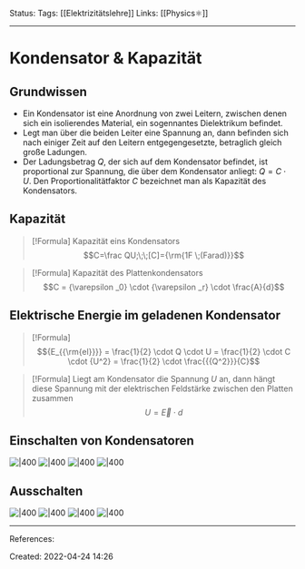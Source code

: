 Status:
Tags: [[Elektrizitätslehre]]
Links: [[Physics⚛]]
___
# Kondensator & Kapazität
## Grundwissen
- Ein Kondensator ist eine Anordnung von zwei Leitern, zwischen denen sich ein isolierendes Material, ein sogennantes Dielektrikum befindet.
- Legt man über die beiden Leiter eine Spannung an, dann befinden sich nach einiger Zeit auf den Leitern entgegengesetzte, betraglich gleich große Ladungen.
- Der Ladungsbetrag $Q$, der sich auf dem Kondensator befindet, ist proportional zur Spannung, die über dem Kondensator anliegt: $Q=C\cdot U$. Den Proportionalitätfaktor $C$ bezeichnet man als Kapazität des Kondensators.

## Kapazität
> [!Formula] Kapazität eins Kondensators
> $$C=\frac QU;\;\;[C]={\rm{1F \;(Farad)}}$$

> [!Formula] Kapazität des Plattenkondensators
> $$C = {\varepsilon _0} \cdot {\varepsilon _r} \cdot \frac{A}{d}$$

## Elektrische Energie im geladenen Kondensator
> [!Formula]
> $${E_{{\rm{el}}}} = \frac{1}{2} \cdot Q \cdot U = \frac{1}{2} \cdot C \cdot {U^2} = \frac{1}{2} \cdot \frac{{{Q^2}}}{C}$$

> [!Formula]
> Liegt am Kondensator die Spannung $U$ an, dann hängt diese Spannung mit der elektrischen Feldstärke zwischen den Platten zusammen
> $$U=\vec E\cdot d$$

## Einschalten von Kondensatoren
![|400](https://www.leifiphysik.de/sites/default/files/medien/Auf_und_Entladen_von_Kondensatoren_Aufladen_Q.svg)
![|400](https://www.leifiphysik.de/sites/default/files/medien/Auf_und_Entladen_von_Kondensatoren_Aufladen_I.svg)
![|400](https://www.leifiphysik.de/sites/default/files/medien/Auf_und_Entladen_von_Kondensatoren_Aufladen_UR.svg)
![|400](https://www.leifiphysik.de/sites/default/files/medien/Auf_und_Entladen_von_Kondensatoren_Aufladen_UC.svg)
## Ausschalten
![|400](https://www.leifiphysik.de/sites/default/files/medien/Auf_und_Entladen_von_Kondensatoren_Entladen_Q.svg)
![|400](https://www.leifiphysik.de/sites/default/files/medien/Auf_und_Entladen_von_Kondensatoren_Entladen_I.svg)
![|400](https://www.leifiphysik.de/sites/default/files/medien/Auf_und_Entladen_von_Kondensatoren_Entladen_UR.svg)
![|400](https://www.leifiphysik.de/sites/default/files/medien/Auf_und_Entladen_von_Kondensatoren_Entladen_UC.svg)

___
References:

Created: 2022-04-24 14:26
